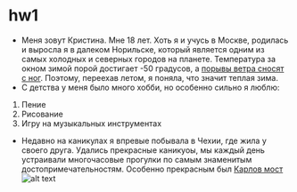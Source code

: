 # hw1
+ Меня зовут Кристина. Мне 18 лет. Хоть я и учусь в Москве, родилась и выросла я в далеком Норильске, который является одним из самых холодных и северных городов на планете. Температура за окном зимой порой достигает -50 градусов, а [порывы ветра сносят с ног](https://youtu.be/TmrpUCDdRnc "я так в школу ходила"). Поэтому, переехав летом, я поняла, что значит теплая зима.
+ С детства у меня было много хобби, но особенно сильно я люблю:
1. Пение
2. Рисование
3. Игру на музыкальных инструментах
+ Недавно на каникулах я впревые побывала в Чехии, где жила у своего друга. Удались прекрасные каникуоы, мы каждый день устраивали многочасовые прогулки по самым знаменитым достопримечательностям. Особенно прекрасным был [Карлов мост](https://ru.wikipedia.org/wiki/Карлов_мост "Статья в Википедии")
![alt text](https://incomartour.com.ua/mediafiles/images/places/20170709234431/thumbs/karlovmost18-tmb-768x404xfill.jpg)
